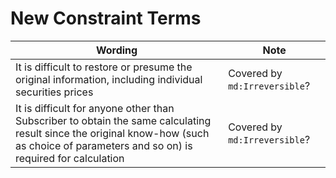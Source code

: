 # New Constraint Terms

**Wording** | **Note**
----------------|------------
It is difficult to restore or presume the original information, including individual securities prices | Covered by `md:Irreversible`?
It is difficult for anyone other than Subscriber to obtain the same calculating result since the original know-how (such as choice of parameters and so on) is required for calculation | Covered by `md:Irreversible`?
